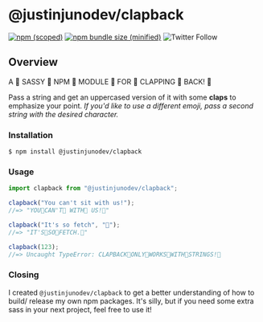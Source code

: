 # @justinjunodev/clapback

[![npm (scoped)](https://img.shields.io/npm/v/@justinjunodev/clapback.svg)](https://www.npmjs.com/package/@justinjunodev/clapback)
[![npm bundle size (minified)](https://img.shields.io/bundlephobia/min/@justinjunodev/clapback.svg)](https://www.npmjs.com/package/@justinjunodev/clapback)
![Twitter Follow](https://img.shields.io/twitter/follow/justinjunodev?label=follow)

## Overview

A 👏 SASSY 👏 NPM 👏 MODULE 👏 FOR 👏 CLAPPING 👏 BACK! 👏

Pass a string and get an uppercased version of it with some **claps** to emphasize your point. _If you'd like to use a different emoji, pass a second string with the desired character._

### Installation

```
$ npm install @justinjunodev/clapback
```

### Usage

```js
import clapback from "@justinjunodev/clapback";

clapback("You can't sit with us!");
//=> "YOU👏CAN'T👏 WITH👏 US!👏"

clapback("It's so fetch", "💅");
//=> "IT'S💅SO💅FETCH.💅"

clapback(123);
//=> Uncaught TypeError: CLAPBACK👏ONLY👏WORKS👏WITH👏STRINGS!👏
```

### Closing

I created `@justinjunodev/clapback` to get a better understanding of how to build/ release my own npm packages. It's silly, but if you need some extra sass in your next project, feel free to use it!
